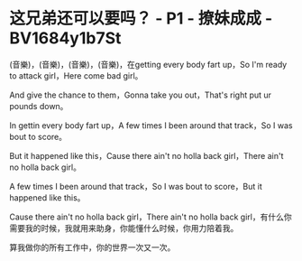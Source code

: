 # 这兄弟还可以要吗？ - P1 - 撩妹成成 - BV1684y1b7St

(音樂)，(音樂)，(音樂)，(音樂)，在getting every body fart up，So I'm ready to attack girl，Here come bad girl。

And give the chance to them，Gonna take you out，That's right put ur pounds down。

In gettin every body fart up，A few times I been around that track，So I was bout to score。

But it happened like this，Cause there ain't no holla back girl，There ain't no holla back girl。

A few times I been around that track，So I was bout to score，But it happened like this。

Cause there ain't no holla back girl，There ain't no holla back girl，有什么你需要我的时候，我就用来助身，你能懂什么时候，你用力陪着我。

算我做你的所有工作中，你的世界一次又一次。
